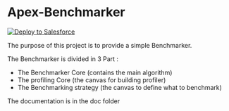 # Apex-Benchmarker

<a href="https://githubsfdeploy.herokuapp.com?owner=ForceComDeveloper&repo=Apex-Benchmarker">
  <img alt="Deploy to Salesforce"
       src="https://raw.githubusercontent.com/afawcett/githubsfdeploy/master/src/main/webapp/resources/img/deploy.png">
</a>

The purpose of this project is to provide a simple Benchmarker.

The Benchmarker is divided in 3 Part :
* The Benchmarker Core (contains the main algorithm)
* The profiling Core (the canvas for building profiler)
* The Benchmarking strategy (the canvas to define what to benchmark)

The documentation is in the doc folder
